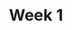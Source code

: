 ---
title: Week 1
weekNumber: 1
days:
- date: 2022-08-25
  events:
    ? '**Lecture 1**{: .label .label-lecture } [Introduction](lecture/lec01)'
    ? '**Quick Check 1**{: .label .label-survey } [Quick Check 1](https://www.gradescope.com/courses/422877/assignments/2193231) (due Aug 29)'
    : ''
- date: 2022-08-26
  events:
    ? '**Lab 1**{: .label .label-lab } [Prerequisite Coding](https://data100.datahub.berkeley.edu/hub/user-redirect/git-pull?repo=https%3A%2F%2Fgithub.com%2FDS-100%2Ffa22&branch=main&urlpath=lab%2Ftree%2Ffa22%2Flab%2Flab01%2Flab01.ipynb) (due Aug 30)'
    ? '**Homework 1**{: .label .label-hw } [Prerequisite Math](https://drive.google.com/file/d/1OybvS1SDhqfO0GCtsj55qL5fgp_nQUur/view?usp=sharing){:target="_blank"} (due Sep 1)'
    : ''
---